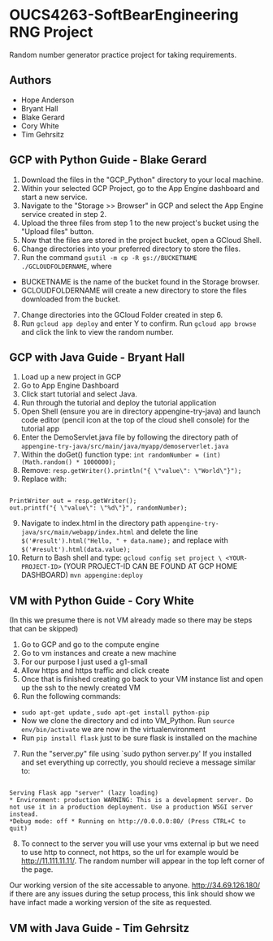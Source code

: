 # OUCS4263-SoftBearEngineering RNG Project
Random number generator practice project for taking requirements.

## Authors
- Hope Anderson
- Bryant Hall
- Blake Gerard
- Cory White
- Tim Gehrsitz

## GCP with Python Guide - Blake Gerard
1. Download the files in the "GCP_Python" directory to your local machine.
2. Within your selected GCP Project, go to the App Engine dashboard and start a new service.
3. Navigate to the "Storage >> Browser" in GCP and select the App Engine service created in step 2.
4. Upload the three files from step 1 to the new project's bucket using the "Upload files" button.
5. Now that the files are stored in the project bucket, open a GCloud Shell.
6. Change directories into your preferred directory to store the files.
6. Run the command `gsutil -m cp -R gs://BUCKETNAME ./GCLOUDFOLDERNAME`, where
 * BUCKETNAME is the name of the bucket found in the Storage browser.
 * GCLOUDFOLDERNAME will create a new directory to store the files downloaded from the bucket.
7. Change directories into the GCloud Folder created in step 6.
8. Run `gcloud app deploy` and enter Y to confirm. Run `gcloud app browse` and click the link to view the random number.


## GCP with Java Guide - Bryant Hall
1.	Load up a new project in GCP
2.	Go to App Engine Dashboard
3.	Click start tutorial and select Java.
4.	Run through the tutorial and deploy the tutorial application
5.	Open Shell (ensure you are in directory appengine-try-java) and launch code editor (pencil icon at the top of the cloud shell console) for the tutorial app
6.	Enter the DemoServlet.java file by following the directory path of `appengine-try-java/src/main/java/myapp/demoserverlet.java`
7.	Within the doGet() function type:
 `int randomNumber = (int)(Math.random() * 1000000);`
8. Remove:
`resp.getWriter().println("{ \"value\": \"World\"}");`
8.	Replace with:
<pre><code>
PrintWriter out = resp.getWriter();
out.printf("{ \"value\": \"%d\"}", randomNumber);
</code></pre>
9.	Navigate to index.html in the directory path `appengine-try-java/src/main/webapp/index.html` and delete the line 
`$('#result').html("Hello, " + data.name);`
and replace with
`$('#result').html(data.value);`
10.	Return to Bash shell and type:
`gcloud config set project \ <YOUR-PROJECT-ID>`
(YOUR PROJECT-ID CAN BE FOUND AT GCP HOME DASHBOARD)
`mvn appengine:deploy`

## VM with Python Guide - Cory White
(In this we presume there is not VM already made so there may be steps that can be skipped)
1.	Go to GCP and go to the compute engine
2.	Go to vm instances and create a new machine
3.	For our purpose I just used a g1-small
4.	Allow https and https traffic and click create
5.	Once that is finished creating go back to your VM instance list and open up the ssh to the newly created VM
6.	Run the following commands:
 * `sudo apt-get update` , `sudo apt-get install python-pip`
 * Now we clone the directory and cd into VM_Python. Run `source env/bin/activate` we are now in the virtualenvironment
 *	Run `pip install flask` just to be sure flask is installed on the machine
7.	Run the "server.py" file using `sudo python server.py'
If you installed and set everything up correctly, you should recieve a message similar to:

<pre><code>
Serving Flask app "server" (lazy loading) 
* Environment: production WARNING: This is a development server. Do not use it in a production deployment. Use a production WSGI server instead. 
*Debug mode: off * Running on http://0.0.0.0:80/ (Press CTRL+C to quit)
</code></pre>

8. To connect to the server you will use your vms external ip but we need to use http to connect, not https, so the url for example would be http://11.111.11.11/. The random number will appear in the top left corner of the page.

Our working version of the site accessable to anyone.  http://34.69.126.180/  if there are any issues during the setup process, this link should show we have infact made a working version of the site as requested.

## VM with Java Guide - Tim Gehrsitz
